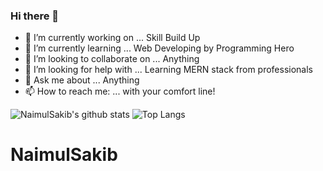 ### Hi there 👋
<!--
**NaimulSakib/NaimulSakib** is a ✨ _special_ ✨ repository because its `README.md` (this file) appears on your GitHub profile.
-->

- 🔭 I’m currently working on ... Skill Build Up
- 🌱 I’m currently learning ... Web Developing by Programming Hero 
- 👯 I’m looking to collaborate on ... Anything
- 🤔 I’m looking for help with ... Learning MERN stack from professionals
- 💬 Ask me about ... Anything
- 📫 How to reach me: ... with your comfort line!

![NaimulSakib's github stats](https://github-readme-stats.vercel.app/api?username=NaimulSakib&count_private=true)
![Top Langs](https://github-readme-stats.vercel.app/api/top-langs/?username=NaimulSakib&layout=compact)
# NaimulSakib
